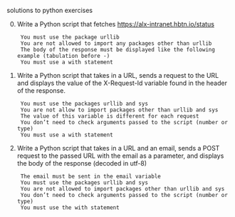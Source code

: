 solutions to python exercises

0. Write a Python script that fetches https://alx-intranet.hbtn.io/status

        You must use the package urllib
        You are not allowed to import any packages other than urllib
        The body of the response must be displayed like the following example (tabulation before -)
        You must use a with statement

1. Write a Python script that takes in a URL, sends a request to the URL and displays the value of the X-Request-Id variable found in the header of the response.

        You must use the packages urllib and sys
        You are not allow to import packages other than urllib and sys
        The value of this variable is different for each request
        You don’t need to check arguments passed to the script (number or type)
        You must use a with statement

2. Write a Python script that takes in a URL and an email, sends a POST request to the passed URL with the email as a parameter, and displays the body of the response (decoded in utf-8)

        The email must be sent in the email variable
        You must use the packages urllib and sys
        You are not allowed to import packages other than urllib and sys
        You don’t need to check arguments passed to the script (number or type)
        You must use the with statement
